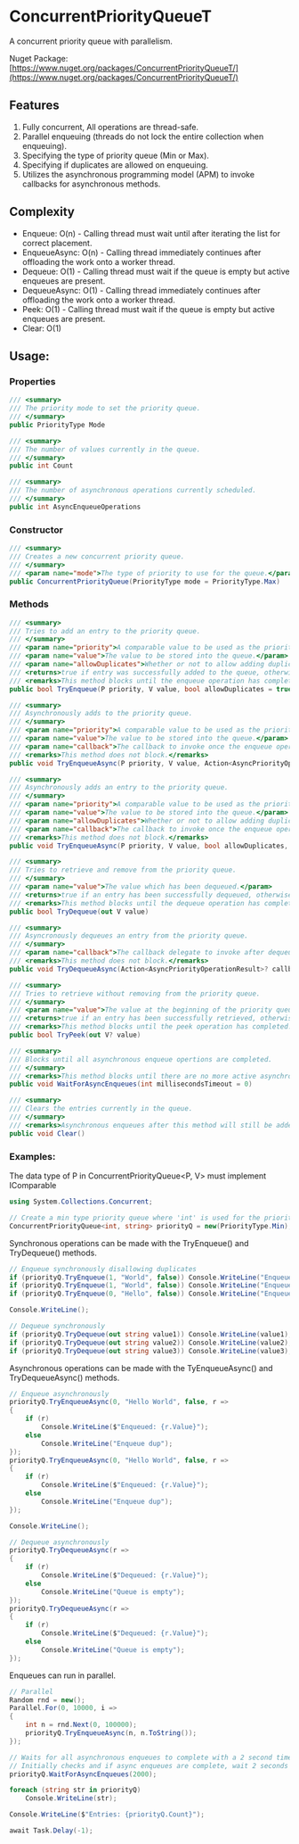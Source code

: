 # ConcurrentPriorityQueueT
A concurrent priority queue with parallelism.

Nuget Package: [https://www.nuget.org/packages/ConcurrentPriorityQueueT/](https://www.nuget.org/packages/ConcurrentPriorityQueueT/)

## Features

1. Fully concurrent, All operations are thread-safe.
2. Parallel enqueuing (threads do not lock the entire collection when enqueuing).
3. Specifying the type of priority queue (Min or Max).
4. Specifying if duplicates are allowed on enqueuing.
5. Utilizes the asynchronous programming model (APM) to invoke callbacks for asynchronous methods.

## Complexity

- Enqueue: O(n) - Calling thread must wait until after iterating the list for correct placement.
- EnqueueAsync: O(n) - Calling thread immediately continues after offloading the work onto a worker thread.
- Dequeue: O(1) - Calling thread must wait if the queue is empty but active enqueues are present.
- DequeueAsync: O(1) - Calling thread immediately continues after offloading the work onto a worker thread.
- Peek: O(1) - Calling thread must wait if the queue is empty but active enqueues are present.
- Clear: O(1)

## Usage:

### Properties
```csharp
/// <summary>
/// The priority mode to set the priority queue.
/// </summary>
public PriorityType Mode
```
```csharp
/// <summary>
/// The number of values currently in the queue.
/// </summary>
public int Count
```
```csharp
/// <summary>
/// The number of asynchronous operations currently scheduled.
/// </summary>
public int AsyncEnqueueOperations
```

### Constructor
```csharp
/// <summary>
/// Creates a new concurrent priority queue.
/// </summary>
/// <param name="mode">The type of priority to use for the queue.</param>
public ConcurrentPriorityQueue(PriorityType mode = PriorityType.Max)
```

### Methods
```csharp
/// <summary>
/// Tries to add an entry to the priority queue.
/// </summary>
/// <param name="priority">A comparable value to be used as the priority.</param>
/// <param name="value">The value to be stored into the queue.</param>
/// <param name="allowDuplicates">Whether or not to allow adding duplicate entry.</param>
/// <returns>true if entry was successfully added to the queue, otherwise false.</returns>
/// <remarks>This method blocks until the enqueue operation has completed.</remarks>
public bool TryEnqueue(P priority, V value, bool allowDuplicates = true)
```
```csharp
/// <summary>
/// Asynchronously adds to the priority queue.
/// </summary>
/// <param name="priority">A comparable value to be used as the priority.</param>
/// <param name="value">The value to be stored into the queue.</param>
/// <param name="callback">The callback to invoke once the enqueue operation has completed.</param>
/// <remarks>This method does not block.</remarks>
public void TryEnqueueAsync(P priority, V value, Action<AsyncPriorityOperationResult>? callback = null)
```
```csharp
/// <summary>
/// Asynchronously adds an entry to the priority queue.
/// </summary>
/// <param name="priority">A comparable value to be used as the priority.</param>
/// <param name="value">The value to be stored into the queue.</param>
/// <param name="allowDuplicates">Whether or not to allow adding duplicate entry.</param>
/// <param name="callback">The callback to invoke once the enqueue operation has completed.</param>
/// <remarks>This method does not block.</remarks>
public void TryEnqueueAsync(P priority, V value, bool allowDuplicates, Action<AsyncPriorityOperationResult>? callback = null)
```
```csharp
/// <summary>
/// Tries to retrieve and remove from the priority queue.
/// </summary>
/// <param name="value">The value which has been dequeued.</param>
/// <returns>true if an entry has been successfully dequeued, otherwise false.</returns>
/// <remarks>This method blocks until the dequeue operation has completed.</remarks>
public bool TryDequeue(out V value)
```
```csharp
/// <summary>
/// Asyncronously dequeues an entry from the priority queue.
/// </summary>
/// <param name="callback">The callback delegate to invoke after dequeuing has completed.</param>
/// <remarks>This method does not block.</remarks>
public void TryDequeueAsync(Action<AsyncPriorityOperationResult>? callback = null)
```
```csharp
/// <summary>
/// Tries to retrieve without removing from the priority queue.
/// </summary>
/// <param name="value">The value at the beginning of the priority queue.</param>
/// <returns>true if an entry has been successfully retrieved, otherwise false.</returns>
/// <remarks>This method blocks until the peek operation has completed.</remarks>
public bool TryPeek(out V? value)
```
```csharp
/// <summary>
/// Blocks until all asynchronous enqueue opertions are completed.
/// </summary>
/// <remarks>This method blocks until there are no more active asynchronous enqueues</remarks>
public void WaitForAsyncEnqueues(int millisecondsTimeout = 0)
```
```csharp
/// <summary>
/// Clears the entries currently in the queue.
/// </summary>
/// <remarks>Asynchronous enqueues after this method will still be added.</remarks>
public void Clear()
```

### Examples:

The data type of P in ConcurrentPriorityQueue<P, V> must implement IComparable<P>
```csharp
using System.Collections.Concurrent;

// Create a min type priority queue where 'int' is used for the priority and 'string' is used as the value type
ConcurrentPriorityQueue<int, string> priorityQ = new(PriorityType.Min);
```

Synchronous operations can be made with the TryEnqueue() and TryDequeue() methods.

```csharp
// Enqueue synchronously disallowing duplicates
if (priorityQ.TryEnqueue(1, "World", false)) Console.WriteLine("Enqueue success"); else Console.WriteLine("Duplicate entry");
if (priorityQ.TryEnqueue(1, "World", false)) Console.WriteLine("Enqueue success"); else Console.WriteLine("Duplicate entry");
if (priorityQ.TryEnqueue(0, "Hello", false)) Console.WriteLine("Enqueue success"); else Console.WriteLine("Duplicate entry");

Console.WriteLine();

// Dequeue synchronously
if (priorityQ.TryDequeue(out string value1)) Console.WriteLine(value1); else Console.WriteLine("Queue is empty");
if (priorityQ.TryDequeue(out string value2)) Console.WriteLine(value2); else Console.WriteLine("Queue is empty");
if (priorityQ.TryDequeue(out string value3)) Console.WriteLine(value3); else Console.WriteLine("Queue is empty");
```

Asynchronous operations can be made with the TyEnqueueAsync() and TryDequeueAsync() methods.

```csharp
// Enqueue asynchronously
priorityQ.TryEnqueueAsync(0, "Hello World", false, r =>
{
    if (r)
        Console.WriteLine($"Enqueued: {r.Value}");
    else
        Console.WriteLine("Enqueue dup");
});
priorityQ.TryEnqueueAsync(0, "Hello World", false, r =>
{
    if (r)
        Console.WriteLine($"Enqueued: {r.Value}");
    else
        Console.WriteLine("Enqueue dup");
});

Console.WriteLine();

// Dequeue asynchronously
priorityQ.TryDequeueAsync(r =>
{
    if (r)
        Console.WriteLine($"Dequeued: {r.Value}");
    else
        Console.WriteLine("Queue is empty");
});
priorityQ.TryDequeueAsync(r =>
{
    if (r)
        Console.WriteLine($"Dequeued: {r.Value}");
    else
        Console.WriteLine("Queue is empty");
});
```

Enqueues can run in parallel.

```csharp
// Parallel
Random rnd = new();
Parallel.For(0, 10000, i =>
{
    int n = rnd.Next(0, 100000);
    priorityQ.TryEnqueueAsync(n, n.ToString());
});

// Waits for all asynchronous enqueues to complete with a 2 second timeout
// Initially checks and if async enqueues are complete, wait 2 seconds and checks again
priorityQ.WaitForAsyncEnqueues(2000);

foreach (string str in priorityQ)
    Console.WriteLine(str);

Console.WriteLine($"Entries: {priorityQ.Count}");

await Task.Delay(-1);
```